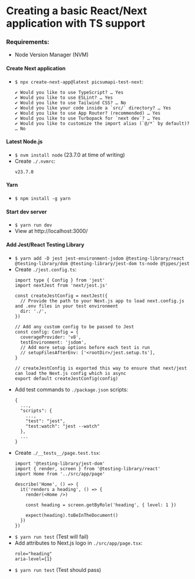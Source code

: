 # Creating a basic React/Next application with TS support

### Requirements:
* Node Version Manager (NVM)

#### Create Next application
* `$ npx create-next-app@latest picsumapi-test-next`:
  ```
  ✔ Would you like to use TypeScript? … Yes
  ✔ Would you like to use ESLint? … Yes
  ✔ Would you like to use Tailwind CSS? … No
  ✔ Would you like your code inside a `src/` directory? … Yes
  ✔ Would you like to use App Router? (recommended) … Yes
  ✔ Would you like to use Turbopack for `next dev`? … Yes
  ✔ Would you like to customize the import alias (`@/*` by default)? … No
  ```

#### Latest Node.js
* `$ nvm install node` (23.7.0 at time of writing)
* Create `./.nvmrc`:
  ```
  v23.7.0
  ```

#### Yarn
* `$ npm install -g yarn`

#### Start dev server
* `$ yarn run dev`
* View at http://localhost:3000/

#### Add Jest/React Testing Library
* `$ yarn add -D jest jest-environment-jsdom @testing-library/react @testing-library/dom @testing-library/jest-dom ts-node @types/jest`
* Create `./jest.config.ts`:
  ```
  import type { Config } from 'jest'
  import nextJest from 'next/jest.js'

  const createJestConfig = nextJest({
    // Provide the path to your Next.js app to load next.config.js and .env files in your test environment
    dir: './',
  })

  // Add any custom config to be passed to Jest
  const config: Config = {
    coverageProvider: 'v8',
    testEnvironment: 'jsdom',
    // Add more setup options before each test is run
    // setupFilesAfterEnv: ['<rootDir>/jest.setup.ts'],
  }

  // createJestConfig is exported this way to ensure that next/jest can load the Next.js config which is async
  export default createJestConfig(config)
  ```
* Add test commands to `./package.json` scripts:
  ```
  {
    ...,
    "scripts": {
      ...,
      "test": "jest",
      "test:watch": "jest --watch"
    },
    ...
  }
  ```
* Create `./__tests__/page.test.tsx`:
  ```
  import '@testing-library/jest-dom'
  import { render, screen } from '@testing-library/react'
  import Home from '../src/app/page'

  describe('Home', () => {
    it('renders a heading', () => {
      render(<Home />)

      const heading = screen.getByRole('heading', { level: 1 })

      expect(heading).toBeInTheDocument()
    })
  })
  ```
* `$ yarn run test` (Test will fail)
* Add attributes to Next.js logo in `./src/app/page.tsx`:
  ```
  role="heading"
  aria-level={1}
  ```
* `$ yarn run test` (Test should pass)